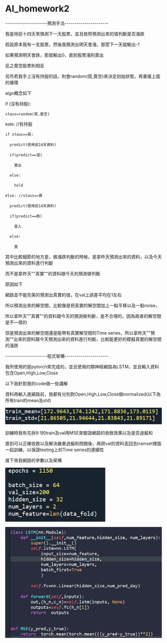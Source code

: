 # AI_homework2
---------------------預測手法----------------------

我是用前十四天來預測下一天股票，並且依照預測出來的值判斷是否漲跌

假設原本我有一支股票，然後我預測出明天會漲，那麼下一天就輸出-1

如果預測明天會跌，那就輸出0，直到股票漲則賣出

反之賣空股票則相反

另外若我手上沒有持股的話，則會random(買,賣空)來決定初始狀態，再重複上面的循環

algo概念如下      

  if (沒有持股):

    staus=random(買,賣空)

  esle: //有持股

    if staus==買:

      predict(使用前14天資料)

      if(predict==漲)

        賣出

      else:

        hold

    else: //staus==賣

      predict(使用前14天資料)

      if(predict==跌)

        買入

      else:

        賣

其中比較細節的地方是，做漲跌判斷的時候，是拿昨天預測出來的資料，以及今天預測出來的資料進行判斷

而不是拿昨天""真實""的資料跟今天的預測做判斷

原因如下

網路並不能完美的預測出真實的值，在val上誤差平均在1左右

所以預測出來的解空間，比較像是把真實的解空間加上一點平移以及一點noise，

所以拿昨天""真實""的資料跟今天的預測做判斷，是不合理的，因為兩者的解空間是不一樣的

但是預測出來的解空間還是能帶有真實解空間的Time series，所以拿昨天""預測""出來的資料跟今天預測出來的資料進行判斷，比較能更好的模擬真實的解空間的漲跌



---------------------程式架構----------------------

我所使用的是pytorch來完成的，並且使用的類神經網路為LSTM，並且輸入資料包含Open,High,Low,Close


以下我針對我的code做一些講解

資料再輸入進網路前，我都有分別對Open,High,Low,Close做normalized(以下為所有train的mean及std)

![image](https://github.com/qw61116111/AI_homework2/blob/main/image/nor.jpg)

訓練時我有先拆9:1的train及val用MSE來驗證網路的收斂效果以及是否過擬和

直到可以正確收斂以及解決嚴重過擬和問題後，再把val的資料丟回去trainset裡面一起訓練，以保證testing上的Time series的連續性


接下來我網路的參數以及架構

![image](https://github.com/qw61116111/AI_homework2/blob/main/image/para.jpg)

![image](https://github.com/qw61116111/AI_homework2/blob/main/image/lstm.jpg)



